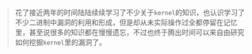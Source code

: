 > 花了接近两年的时间陆陆续续学习了不少关于`kernel`的知识，也认识学习了不少二进制中漏洞的利用和形成，但是却从未实际操作过全都停留在记忆里，甚至说很多的知识都在慢慢遗忘，不过也终于腾出时间可以来自由研究如何挖掘`kernel`里的漏洞了。


